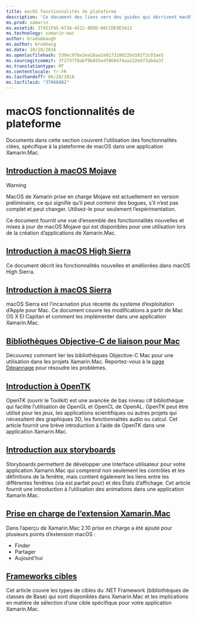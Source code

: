 ```yaml
---
title: macOS fonctionnalités de plateforme
description: 'Ce document des liens vers des guides qui décrivent macOS importantes et les fonctionnalités de plateforme Xamarin.Mac : OpenTK, plans conceptuels, extensions et bien plus encore.'
ms.prod: xamarin
ms.assetid: 37451F65-672A-4512-8DDD-06CCDE9E5A12
ms.technology: xamarin-mac
author: bradumbaugh
ms.author: brumbaug
ms.date: 10/19/2016
ms.openlocfilehash: 539ec976e3ea28aa2e017318022bd102f2c03ae5
ms.sourcegitcommit: 3f2737f8abf9b855edf060474aa222e973abda3f
ms.translationtype: MT
ms.contentlocale: fr-FR
ms.lasthandoff: 06/28/2018
ms.locfileid: "37066882"
---
```

# <a name="macos-platform-features"></a>macOS fonctionnalités de plateforme

Documents dans cette section couvrent l’utilisation des fonctionnalités clées, spécifique à la plateforme de macOS dans une application Xamarin.Mac.

## <a name="introduction-to-macos-mojavemacplatformintroduction-to-macos-mojaveindexmd"></a>[Introduction à macOS Mojave](~/mac/platform/introduction-to-macos-mojave/index.md)

> [!WARNING]
> MacOS de Xamarin prise en charge Mojave est actuellement en version préliminaire, ce qui signifie qu’il peut contenir des bogues, s’il n’est pas complet et peut changer. Utilisez-le pour seulement l’expérimentation.

Ce document fournit une vue d’ensemble des fonctionnalités nouvelles et mises à jour de macOS Mojave qui est disponibles pour une utilisation lors de la création d’applications de Xamarin.Mac.

## <a name="introduction-to-macos-high-sierramacplatformintroduction-to-macos-high-sierraindexmd"></a>[Introduction à macOS High Sierra](~/mac/platform/introduction-to-macos-high-sierra/index.md)

Ce document décrit les fonctionnalités nouvelles et améliorées dans macOS High Sierra.

## <a name="introduction-to-macos-sierramacplatformintroduction-to-macos-sierraindexmd"></a>[Introduction à macOS Sierra](~/mac/platform/introduction-to-macos-sierra/index.md)

macOS Sierra est l’incarnation plus récente du système d’exploitation d’Apple pour Mac. Ce document couvre les modifications à partir de Mac OS X El Capitan et comment les implémenter dans une application Xamarin.Mac.

## <a name="binding-objective-c-libraries-for-macbindingmd"></a>[Bibliothèques Objective-C de liaison pour Mac](binding.md)

Découvrez comment lier les bibliothèques Objective-C Mac pour une utilisation dans les projets Xamarin.Mac.
Reportez-vous à la [page Dépannage](~/cross-platform/macios/binding/troubleshooting.md) pour résoudre les problèmes.

## <a name="introduction-to-opentkmacplatformopentkmd"></a>[Introduction à OpenTK](~/mac/platform/opentk.md)

OpenTK (ouvrir le Toolkit) est une avancée de bas niveau c# bibliothèque qui facilite l’utilisation de OpenGL et OpenCL de OpenAL. OpenTK peut être utilisé pour les jeux, les applications scientifiques ou autres projets qui nécessitent des graphiques 3D, les fonctionnalités audio ou calcul. Cet article fournit une brève introduction à l’aide de OpenTK dans une application Xamarin.Mac.

## <a name="introduction-to-storyboardsmacplatformstoryboardsindexmd"></a>[Introduction aux storyboards](~/mac/platform/storyboards/index.md)

Storyboards permettent de développer une Interface utilisateur pour votre application Xamarin.Mac qui comprend non seulement les contrôles et les définitions de la fenêtre, mais contient également les liens entre les différentes fenêtres (via est parfait pour) et des États d’affichage. Cet article fournit une introduction à l’utilisation des animations dans une application Xamarin.Mac.

## <a name="xamarinmac-extension-supportmacplatformextensionsmd"></a>[Prise en charge de l’extension Xamarin.Mac](~/mac/platform/extensions.md)

Dans l’aperçu de Xamarin.Mac 2.10 prise en charge a été ajouté pour plusieurs points d’extension macOS :

- Finder
- Partager
- Aujourd'hui

## <a name="target-frameworksmacplatformtarget-frameworkmd"></a>[Frameworks cibles](~/mac/platform/target-framework.md)

Cet article couvre les types de cibles du .NET Framework (bibliothèques de classes de Base) qui sont disponibles dans Xamarin.Mac et les implications en matière de sélection d’une cible spécifique pour votre application Xamarin.Mac.
